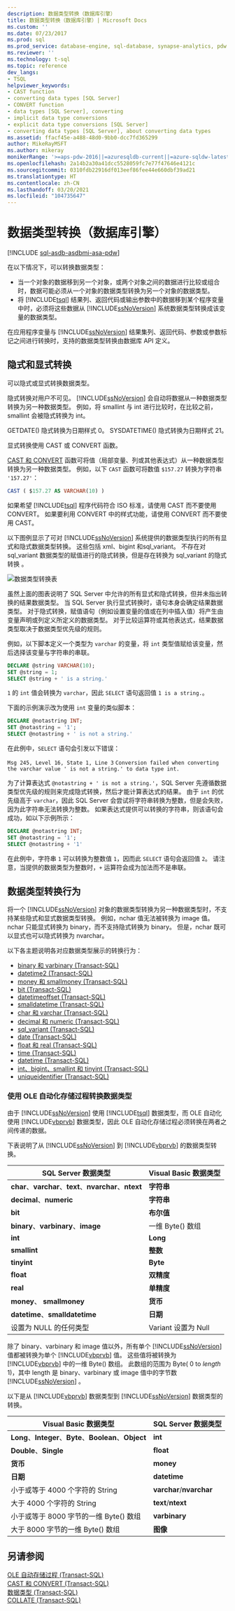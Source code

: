 ```yaml
---
description: 数据类型转换（数据库引擎）
title: 数据类型转换（数据库引擎）| Microsoft Docs
ms.custom: ''
ms.date: 07/23/2017
ms.prod: sql
ms.prod_service: database-engine, sql-database, synapse-analytics, pdw
ms.reviewer: ''
ms.technology: t-sql
ms.topic: reference
dev_langs:
- TSQL
helpviewer_keywords:
- CAST function
- converting data types [SQL Server]
- CONVERT function
- data types [SQL Server], converting
- implicit data type conversions
- explicit data type conversions [SQL Server]
- converting data types [SQL Server], about converting data types
ms.assetid: ffacf45e-a488-48d0-9bb0-dcc7fd365299
author: MikeRayMSFT
ms.author: mikeray
monikerRange: '>=aps-pdw-2016||=azuresqldb-current||=azure-sqldw-latest||>=sql-server-2016||>=sql-server-linux-2017||=azuresqldb-mi-current'
ms.openlocfilehash: 2a14b2a30a41dcc5528059fc7e77f47646e4121c
ms.sourcegitcommit: 0310fdb22916df013eef86fee44e660dbf39ad21
ms.translationtype: HT
ms.contentlocale: zh-CN
ms.lasthandoff: 03/20/2021
ms.locfileid: "104735647"
---
```

# <a name="data-type-conversion-database-engine"></a>数据类型转换（数据库引擎）
[!INCLUDE [sql-asdb-asdbmi-asa-pdw](../../includes/applies-to-version/sql-asdb-asdbmi-asa-pdw.md)]

在以下情况下，可以转换数据类型：
-   当一个对象的数据移到另一个对象，或两个对象之间的数据进行比较或组合时，数据可能必须从一个对象的数据类型转换为另一个对象的数据类型。  
-   将 [!INCLUDE[tsql](../../includes/tsql-md.md)] 结果列、返回代码或输出参数中的数据移到某个程序变量中时，必须将这些数据从 [!INCLUDE[ssNoVersion](../../includes/ssnoversion-md.md)] 系统数据类型转换成该变量的数据类型。  
  
在应用程序变量与 [!INCLUDE[ssNoVersion](../../includes/ssnoversion-md.md)] 结果集列、返回代码、参数或参数标记之间进行转换时，支持的数据类型转换由数据库 API 定义。
  
## <a name="implicit-and-explicit-conversion"></a>隐式和显式转换
可以隐式或显式转换数据类型。
  
隐式转换对用户不可见。 [!INCLUDE[ssNoVersion](../../includes/ssnoversion-md.md)] 会自动将数据从一种数据类型转换为另一种数据类型。 例如，将 smallint 与 int 进行比较时，在比较之前，smallint 会被隐式转换为 int。
  
GETDATE() 隐式转换为日期样式 0。 SYSDATETIME() 隐式转换为日期样式 21。
  
显式转换使用 CAST 或 CONVERT 函数。
  
[CAST 和 CONVERT](../../t-sql/functions/cast-and-convert-transact-sql.md) 函数可将值（局部变量、列或其他表达式）从一种数据类型转换为另一种数据类型。 例如，以下 `CAST` 函数可将数值 `$157.27` 转换为字符串 `'157.27'`：
  
```sql
CAST ( $157.27 AS VARCHAR(10) )  
```  
  
如果希望 [!INCLUDE[tsql](../../includes/tsql-md.md)] 程序代码符合 ISO 标准，请使用 CAST 而不要使用 CONVERT。 如果要利用 CONVERT 中的样式功能，请使用 CONVERT 而不要使用 CAST。
  
以下图例显示了可对 [!INCLUDE[ssNoVersion](../../includes/ssnoversion-md.md)] 系统提供的数据类型执行的所有显式和隐式数据类型转换。 这些包括 xml、bigint 和sql_variant。 不存在对 sql_variant 数据类型的赋值进行的隐式转换，但是存在转换为 sql_variant 的隐式转换 。
  
![数据类型转换表](../../t-sql/data-types/media/lrdatahd.png "数据类型转换表")

虽然上面的图表说明了 SQL Server 中允许的所有显式和隐式转换，但并未指出转换的结果数据类型。 当 SQL Server 执行显式转换时，语句本身会确定结果数据类型。 对于隐式转换，赋值语句（例如设置变量的值或在列中插入值）将产生由变量声明或列定义所定义的数据类型。 对于比较运算符或其他表达式，结果数据类型取决于数据类型优先级的规则。

例如，以下脚本定义一个类型为 `varchar` 的变量，将 `int` 类型值赋给该变量，然后选择该变量与字符串的串联。

```sql
DECLARE @string VARCHAR(10);
SET @string = 1;
SELECT @string + ' is a string.'
```

`1` 的 `int` 值会转换为 `varchar`，因此 `SELECT` 语句返回值 `1 is a string.`。

下面的示例演示改为使用 `int` 变量的类似脚本：

```sql
DECLARE @notastring INT;
SET @notastring = '1';
SELECT @notastring + ' is not a string.'
```

在此例中，`SELECT` 语句会引发以下错误：

`Msg 245, Level 16, State 1, Line 3`
`Conversion failed when converting the varchar value ' is not a string.' to data type int.`

为了计算表达式 `@notastring + ' is not a string.'`，SQL Server 先遵循数据类型优先级的规则来完成隐式转换，然后才能计算表达式的结果。 由于 `int` 的优先级高于 `varchar`，因此 SQL Server 会尝试将字符串转换为整数，但是会失败，因为此字符串无法转换为整数。 如果表达式提供可以转换的字符串，则该语句会成功，如以下示例所示：

```sql
DECLARE @notastring INT;
SET @notastring = '1';
SELECT @notastring + '1'
```

在此例中，字符串 `1` 可以转换为整数值 `1`，因而此 `SELECT` 语句会返回值 `2`。 请注意，当提供的数据类型为整数时，`+` 运算符会成为加法而不是串联。

## <a name="data-type-conversion-behaviors"></a>数据类型转换行为

将一个 [!INCLUDE[ssNoVersion](../../includes/ssnoversion-md.md)] 对象的数据类型转换为另一种数据类型时，不支持某些隐式和显式数据类型转换。 例如，nchar 值无法被转换为 image 值。 nchar 只能显式转换为 binary，而不支持隐式转换为 binary。 但是，nchar 既可以显式也可以隐式转换为 nvarchar。
  
以下各主题说明各对应数据类型展示的转换行为：
  
 - [binary 和 varbinary (Transact-SQL)](../../t-sql/data-types/binary-and-varbinary-transact-sql.md)  
 - [datetime2 (Transact-SQL)](../../t-sql/data-types/datetime2-transact-sql.md)  
 - [money 和 smallmoney (Transact-SQL)](../../t-sql/data-types/money-and-smallmoney-transact-sql.md)  
 - [bit (Transact-SQL)](../../t-sql/data-types/bit-transact-sql.md)  
 - [datetimeoffset (Transact-SQL)](../../t-sql/data-types/datetimeoffset-transact-sql.md)  
 - [smalldatetime (Transact-SQL)](../../t-sql/data-types/smalldatetime-transact-sql.md)  
 - [char 和 varchar (Transact-SQL)](../../t-sql/data-types/char-and-varchar-transact-sql.md)  
 - [decimal 和 numeric (Transact-SQL)](../../t-sql/data-types/decimal-and-numeric-transact-sql.md)  
 - [sql_variant (Transact-SQL)](../../t-sql/data-types/sql-variant-transact-sql.md)  
 - [date (Transact-SQL)](../../t-sql/data-types/date-transact-sql.md)  
 - [float 和 real (Transact-SQL)](../../t-sql/data-types/float-and-real-transact-sql.md)  
 - [time (Transact-SQL)](../../t-sql/data-types/time-transact-sql.md)  
 - [datetime (Transact-SQL)](../../t-sql/data-types/datetime-transact-sql.md)  
 - [int、bigint、smallint 和 tinyint (Transact-SQL)](../../t-sql/data-types/int-bigint-smallint-and-tinyint-transact-sql.md)  
 - [uniqueidentifier (Transact-SQL)](../../t-sql/data-types/uniqueidentifier-transact-sql.md)  
  
###  <a name="converting-data-types-by-using-ole-automation-stored-procedures"></a>使用 OLE 自动化存储过程转换数据类型  
由于 [!INCLUDE[ssNoVersion](../../includes/ssnoversion-md.md)] 使用 [!INCLUDE[tsql](../../includes/tsql-md.md)] 数据类型，而 OLE 自动化使用 [!INCLUDE[vbprvb](../../includes/vbprvb-md.md)] 数据类型，因此 OLE 自动化存储过程必须转换在两者之间传递的数据。
  
下表说明了从 [!INCLUDE[ssNoVersion](../../includes/ssnoversion-md.md)] 到 [!INCLUDE[vbprvb](../../includes/vbprvb-md.md)] 的数据类型转换。
  
|SQL Server 数据类型|Visual Basic 数据类型|  
|--------------------------|----------------------------|  
|**char**、**varchar**、**text**、**nvarchar**、**ntext**|**字符串**|  
|**decimal**、**numeric**|**字符串**|  
|**bit**|**布尔值**|  
|**binary**、**varbinary**、**image**|一维 Byte() 数组|  
|**int**|**Long**|  
|**smallint**|**整数**|  
|**tinyint**|**Byte**|  
|**float**|**双精度**|  
|**real**|**单精度**|  
|**money**、 **smallmoney**|**货币**|  
|**datetime**、**smalldatetime**|**日期**|  
|设置为 NULL 的任何类型|Variant 设置为 Null|  
  
除了 binary、varbinary 和 image 值以外，所有单个 [!INCLUDE[ssNoVersion](../../includes/ssnoversion-md.md)] 值都被转换为单个 [!INCLUDE[vbprvb](../../includes/vbprvb-md.md)] 值。 这些值将被转换为 [!INCLUDE[vbprvb](../../includes/vbprvb-md.md)] 中的一维 Byte() 数组。 此数组的范围为 Byte( 0 to _length_ 1)，其中 length 是  binary、varbinary 或 image 值中的字节数[!INCLUDE[ssNoVersion](../../includes/ssnoversion-md.md)] 。
  
以下是从 [!INCLUDE[vbprvb](../../includes/vbprvb-md.md)] 数据类型到 [!INCLUDE[ssNoVersion](../../includes/ssnoversion-md.md)] 数据类型的转换。
  
|Visual Basic 数据类型|SQL Server 数据类型|  
|----------------------------|--------------------------|  
|**Long**、**Integer**、**Byte**、**Boolean**、**Object**|**int**|  
|**Double**、**Single**|**float**|  
|**货币**|**money**|  
|**日期**|**datetime**|  
|小于或等于 4000 个字符的 String|**varchar**/**nvarchar**|  
|大于 4000 个字符的 String|**text**/**ntext**|  
|小于或等于 8000 字节的一维 Byte() 数组|**varbinary**|  
|大于 8000 字节的一维 Byte() 数组|**图像**|  
  
## <a name="see-also"></a>另请参阅
[OLE 自动存储过程 (Transact-SQL)](../../relational-databases/system-stored-procedures/ole-automation-stored-procedures-transact-sql.md)  
[CAST 和 CONVERT (Transact-SQL)](../../t-sql/functions/cast-and-convert-transact-sql.md)  
[数据类型 (Transact-SQL)](../../t-sql/data-types/data-types-transact-sql.md)  
[COLLATE (Transact-SQL)](../statements/collations.md)
  
